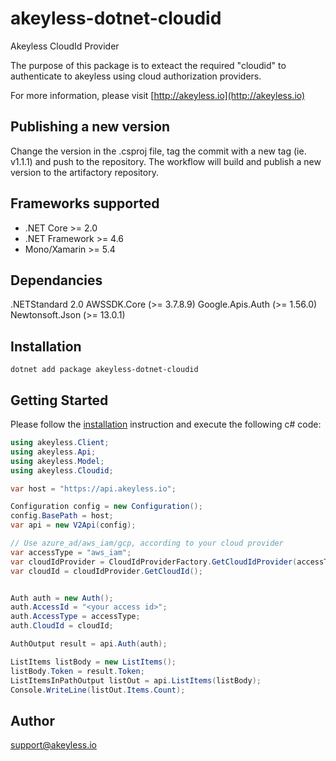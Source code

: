# akeyless-dotnet-cloudid

Akeyless CloudId Provider

The purpose of this package is to exteact the required "cloudid" to authenticate to akeyless using cloud authorization providers.

For more information, please visit [http://akeyless.io](http://akeyless.io)

## Publishing a new version
Change the version in the .csproj file, tag the commit with a new tag (ie. v1.1.1) and push to the repository.
The workflow will build and publish a new version to the artifactory repository.

## Frameworks supported
- .NET Core >= 2.0
- .NET Framework >= 4.6
- Mono/Xamarin >= 5.4

## Dependancies
.NETStandard 2.0
AWSSDK.Core (>= 3.7.8.9)
Google.Apis.Auth (>= 1.56.0)
Newtonsoft.Json (>= 13.0.1)

## Installation
```
dotnet add package akeyless-dotnet-cloudid
```


## Getting Started

Please follow the [installation](#installation) instruction and execute the following c# code:

```csharp
using akeyless.Client;
using akeyless.Api;
using akeyless.Model;
using akeyless.Cloudid;

var host = "https://api.akeyless.io";

Configuration config = new Configuration();
config.BasePath = host;
var api = new V2Api(config);

// Use azure_ad/aws_iam/gcp, according to your cloud provider
var accessType = "aws_iam";
var cloudIdProvider = CloudIdProviderFactory.GetCloudIdProvider(accessType);
var cloudId = cloudIdProvider.GetCloudId();


Auth auth = new Auth();
auth.AccessId = "<your access id>";
auth.AccessType = accessType;
auth.CloudId = cloudId;

AuthOutput result = api.Auth(auth);

ListItems listBody = new ListItems();
listBody.Token = result.Token;
ListItemsInPathOutput listOut = api.ListItems(listBody);
Console.WriteLine(listOut.Items.Count);
 ```

## Author
support@akeyless.io

